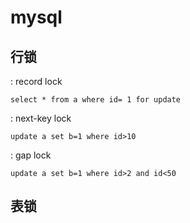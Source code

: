 # mysql

## 行锁
  : record lock
  ```
  select * from a where id= 1 for update
  ```
  : next-key lock
```
update a set b=1 where id>10
```
  
  : gap lock
```
update a set b=1 where id>2 and id<50
```

## 表锁



